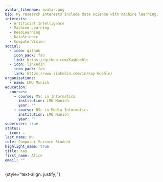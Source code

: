 ```yaml
---
avatar_filename: avatar.png
bio: My research interests include data science with machine learning.
interests:
  - Artificial Intelligence
  - Machine Learning
  - DeepLearning
  - DataScience
  - ComputerVision
social:
  - icon: github
    icon_pack: fab
    link: https://github.com/KayKoehle
  - icon: linkedin
    icon_pack: fab
    link: https://www.linkedin.com/in/kay-koehle/
organizations:
  - name: LMU Munich
education:
  courses:
    - course: MSc in Informatics
      institution: LMU Munich
      year: ""
    - course: BSc in Media Informatics
      institution: LMU Munich
      year: ""
superuser: true
status:
  icon: ☕️
last_name: Wu
role: Computer Science Student
highlight_name: true
title: Kay
first_name: Alice
email: ""
---
```

{style="text-align: justify;"}